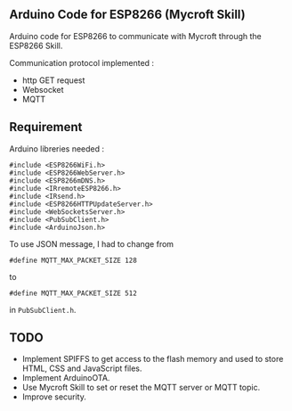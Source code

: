## Arduino Code for ESP8266 (Mycroft Skill)
Arduino code for ESP8266 to communicate with Mycroft through the ESP8266 Skill.

Communication protocol implemented :
* http GET request
* Websocket
* MQTT

## Requirement

Arduino libreries needed :

```
#include <ESP8266WiFi.h>
#include <ESP8266WebServer.h>
#include <ESP8266mDNS.h>
#include <IRremoteESP8266.h>
#include <IRsend.h>
#include <ESP8266HTTPUpdateServer.h>
#include <WebSocketsServer.h>
#include <PubSubClient.h>
#include <ArduinoJson.h>
```

To use JSON message, I had to change from

```
#define MQTT_MAX_PACKET_SIZE 128
```

to


```
#define MQTT_MAX_PACKET_SIZE 512
```

in `PubSubClient.h`.

## TODO

* Implement SPIFFS to get access to the flash memory and used to store HTML, CSS and JavaScript files.
* Implement ArduinoOTA.
* Use Mycroft Skill to set or reset the MQTT server or MQTT topic.
* Improve security.
